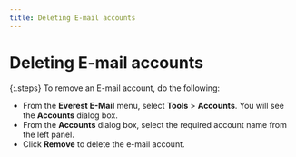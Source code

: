 ```yaml
---
title: Deleting E-mail accounts
---
```


# Deleting E-mail accounts


{:.steps}
To remove an E-mail account, do the following:

- From the **Everest E-Mail** menu, select **Tools**  > **Accounts**. You will see the  **Accounts** dialog box.
- From the **Accounts** dialog box, select the required  account name from the left panel.
- Click **Remove** to delete the e-mail account.

